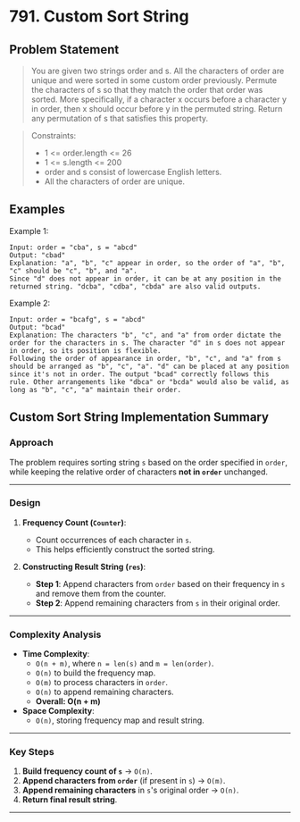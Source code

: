 # 791. Custom Sort String

## Problem Statement

> You are given two strings order and s. All the characters of order are unique and were sorted in some custom order previously.
> Permute the characters of s so that they match the order that order was sorted. More specifically, if a character x occurs before a character y in order, then x should occur before y in the permuted string.
> Return any permutation of s that satisfies this property.

> Constraints:
>
> - 1 <= order.length <= 26
> - 1 <= s.length <= 200
> - order and s consist of lowercase English letters.
> - All the characters of order are unique.

## Examples

Example 1:

```
Input: order = "cba", s = "abcd"
Output: "cbad"
Explanation: "a", "b", "c" appear in order, so the order of "a", "b", "c" should be "c", "b", and "a".
Since "d" does not appear in order, it can be at any position in the returned string. "dcba", "cdba", "cbda" are also valid outputs.
```

Example 2:

```
Input: order = "bcafg", s = "abcd"
Output: "bcad"
Explanation: The characters "b", "c", and "a" from order dictate the order for the characters in s. The character "d" in s does not appear in order, so its position is flexible.
Following the order of appearance in order, "b", "c", and "a" from s should be arranged as "b", "c", "a". "d" can be placed at any position since it's not in order. The output "bcad" correctly follows this rule. Other arrangements like "dbca" or "bcda" would also be valid, as long as "b", "c", "a" maintain their order.
```

## **Custom Sort String Implementation Summary**

### **Approach**

The problem requires sorting string `s` based on the order specified in `order`, while keeping the relative order of characters **not in `order`** unchanged.

---

### **Design**

1. **Frequency Count (`Counter`)**:

   - Count occurrences of each character in `s`.
   - This helps efficiently construct the sorted string.

2. **Constructing Result String (`res`)**:
   - **Step 1**: Append characters from `order` based on their frequency in `s` and remove them from the counter.
   - **Step 2**: Append remaining characters from `s` in their original order.

---

### **Complexity Analysis**

- **Time Complexity**:
  - `O(n + m)`, where `n = len(s)` and `m = len(order)`.
  - `O(n)` to build the frequency map.
  - `O(m)` to process characters in `order`.
  - `O(n)` to append remaining characters.
  - **Overall: O(n + m)**
- **Space Complexity**:
  - `O(n)`, storing frequency map and result string.

---

### **Key Steps**

1. **Build frequency count of `s`** → `O(n)`.
2. **Append characters from `order`** (if present in `s`) → `O(m)`.
3. **Append remaining characters** in `s`'s original order → `O(n)`.
4. **Return final result string**.

---
